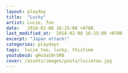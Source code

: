 ```yaml
---
layout: playday
title:  "Lucky"
artist: Lucie, Too
date:   2018-02-08 16:25:00 +0700
last_modified_at:  2018-02-08 16:25:00 +0700
excerpt: "Japan attack!"
categories: playdays
tags:  lucie_too, lucky, thistime
youtubeid: gHsUaS9r5R8
cover: /assets/images/posts/lucietoo.jpg
---
```

